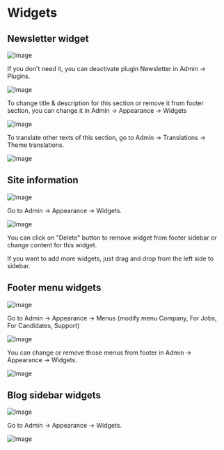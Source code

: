 # Widgets

## Newsletter widget

![Image](https://live.staticflickr.com/65535/52276900180_6b481f2eb5_b.jpg) 

If you don't need it, you can deactivate plugin Newsletter in Admin -> Plugins.

![Image](https://live.staticflickr.com/65535/51301419431_a6fce8634a_b.jpg)

To change title & description for this section or remove it from footer section, you can change it in Admin -> Appearance -> Widgets

![Image](https://live.staticflickr.com/65535/52276903190_f01f83d792_b.jpg)

To translate other texts of this section, go to Admin -> Translations -> Theme translations.

![Image](https://live.staticflickr.com/65535/52276688369_bdae7b060e_b.jpg)

## Site information

![Image](https://live.staticflickr.com/65535/52275449467_3653ba94b5_b.jpg)

Go to Admin -> Appearance -> Widgets.

![Image](https://live.staticflickr.com/65535/52276428081_c893c8d58b_b.jpg)

You can click on "Delete" button to remove widget from footer sidebar or change content for this widget.

If you want to add more widgets, just drag and drop from the left side to sidebar.

## Footer menu widgets

![Image](https://live.staticflickr.com/65535/52276671634_67174a18cf_b.jpg)

Go to Admin -> Appearance -> Menus (modify menu Company, For Jobs, For Candidates, Support)

![Image](https://live.staticflickr.com/65535/52275437922_e2764533b1_b.jpg)

You can change or remove those menus from footer in Admin -> Appearance -> Widgets.

![Image](https://live.staticflickr.com/65535/52276898125_b178e098c4_b.jpg)

## Blog sidebar widgets 

![Image](https://live.staticflickr.com/65535/52276452208_852fed3a5e_b.jpg)

Go to Admin -> Appearance -> Widgets.

![Image](https://live.staticflickr.com/65535/52276698479_e22a498ae1_b.jpg)